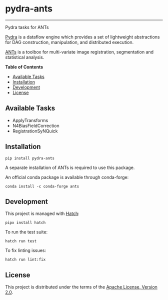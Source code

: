# pydra-ants

-----

Pydra tasks for ANTs

[Pydra][pydra] is a dataflow engine which provides
a set of lightweight abstractions for DAG
construction, manipulation, and distributed execution.

[ANTs][ants] is a toolbox for multi-variate image registration,
segmentation and statistical analysis.

**Table of Contents**

- [Available Tasks](#available-tasks)
- [Installation](#installation)
- [Development](#development)
- [License](#license)

## Available Tasks

- ApplyTransforms
- N4BiasFieldCorrection
- RegistrationSyNQuick

## Installation

```console
pip install pydra-ants
```

A separate installation of ANTs is required to use this package.

An official conda package is available through conda-forge:

```console
conda install -c conda-forge ants
```

## Development

This project is managed with [Hatch][hatch]:

```console
pipx install hatch
```

To run the test suite:

```console
hatch run test
```

To fix linting issues:

```console
hatch run lint:fix
```

## License

This project is distributed under the terms of the [Apache License, Version 2.0][license].

[pydra]: https://pydra.readthedocs.io/

[ants]: https://github.com/ANTsX/ANTs

[hatch]: https://hatch.pypa.io/

[license]: https://spdx.org/licenses/Apache-2.0.html

